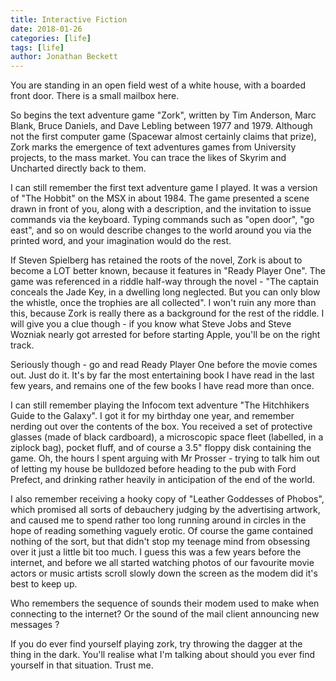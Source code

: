 ```yaml
---
title: Interactive Fiction
date: 2018-01-26
categories: [life]
tags: [life]
author: Jonathan Beckett
---
```


You are standing in an open field west of a white house, with a boarded front door. There is a small mailbox here.

So begins the text adventure game "Zork", written by Tim Anderson, Marc Blank, Bruce Daniels, and Dave Lebling between 1977 and 1979. Although not the first computer game (Spacewar almost certainly claims that prize), Zork marks the emergence of text adventures games from University projects, to the mass market. You can trace the likes of Skyrim and Uncharted directly back to them.

I can still remember the first text adventure game I played. It was a version of "The Hobbit" on the MSX in about 1984. The game presented a scene drawn in front of you, along with a description, and the invitation to issue commands via the keyboard. Typing commands such as "open door", "go east", and so on would describe changes to the world around you via the printed word, and your imagination would do the rest.

If Steven Spielberg has retained the roots of the novel, Zork is about to become a LOT better known, because it features in "Ready Player One". The game was referenced in a riddle half-way through the novel - "The captain conceals the Jade Key, in a dwelling long neglected. But you can only blow the whistle, once the trophies are all collected". I won't ruin any more than this, because Zork is really there as a background for the rest of the riddle. I will give you a clue though - if you know what Steve Jobs and Steve Wozniak nearly got arrested for before starting Apple, you'll be on the right track.

Seriously though - go and read Ready Player One before the movie comes out. Just do it. It's by far the most entertaining book I have read in the last few years, and remains one of the few books I have read more than once.

I can still remember playing the Infocom text adventure "The Hitchhikers Guide to the Galaxy". I got it for my birthday one year, and remember nerding out over the contents of the box. You received a set of protective glasses (made of black cardboard), a microscopic space fleet (labelled, in a ziplock bag), pocket fluff, and of course a 3.5" floppy disk containing the game. Oh, the hours I spent arguing with Mr Prosser - trying to talk him out of letting my house be bulldozed before heading to the pub with Ford Prefect, and drinking rather heavily in anticipation of the end of the world.

I also remember receiving a hooky copy of "Leather Goddesses of Phobos", which promised all sorts of debauchery judging by the advertising artwork, and caused me to spend rather too long running around in circles in the hope of reading something vaguely erotic. Of course the game contained nothing of the sort, but that didn't stop my teenage mind from obsessing over it just a little bit too much. I guess this was a few years before the internet, and before we all started watching photos of our favourite movie actors or music artists scroll slowly down the screen as the modem did it's best to keep up.

Who remembers the sequence of sounds their modem used to make when connecting to the internet? Or the sound of the mail client announcing new messages ?

If you do ever find yourself playing zork, try throwing the dagger at the thing in the dark. You'll realise what I'm talking about should you ever find yourself in that situation. Trust me.